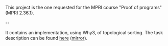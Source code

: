 This project is the one requested for the MPRI course "Proof of programs" (MPRI 2.36.1).

--

It contains an implementation, using Why3, of topological sorting. The task description can be found
[here](http://francois.bobot.eu/mpri2017/enonce.pdf) ([mirror](https://web.archive.org/web/20181106111551/http://francois.bobot.eu/mpri2017/enonce.pdf)).
